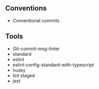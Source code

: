 ## Conventions

- Conventional commits

## Tools

- Git-commit-msg-linter
- standard
- eslint
- eslint-config-standard-with-typescript
- husky
- lint staged
- jest

